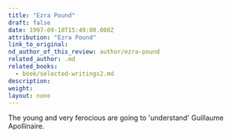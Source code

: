 ```yaml
---
title: "Ezra Pound"
draft: false
date: 1997-09-18T15:49:00.000Z
attribution: "Ezra Pound"
link_to_original:
nd_author_of_this_review: author/ezra-pound
related_author: .md
related_books:
  - book/selected-writings2.md
description:
weight:
layout: none
---
```

The young and very ferocious are going to 'understand' Guillaume Apollinaire.

